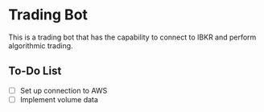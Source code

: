 # Trading Bot

This is a trading bot that has the capability to connect to IBKR and perform algorithmic trading.

## To-Do List

- [ ] Set up connection to AWS
- [ ] Implement volume data